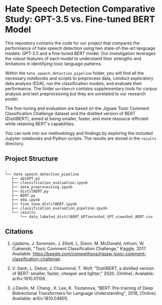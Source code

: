 # Hate Speech Detection Comparative Study: GPT-3.5 vs. Fine-tuned BERT Model

This repository contains the code for our project that compares the performance of hate speech detection using two state-of-the-art language models: GPT-3.5 and a fine-tuned BERT model. Our investigation leverages the robust features of each model to understand their strengths and limitations in identifying toxic language patterns.

Within the `hate_speech_detection_pipeline` folder, you will find all the necessary notebooks and scripts to preprocess data, conduct exploratory data analysis (EDA), run the classification models, and evaluate their performance. The folder `workbench` contains supplementary tools for corpus analysis and text preprocessing but they are unrelated to our research poster.

The fine-tuning and evaluation are based on the Jigsaw Toxic Comment Classification Challenge dataset and the distilled version of BERT (DistilBERT), aimed at being smaller, faster, and more resource-efficient while retaining BERT's capabilities.

You can look into our methodology and findings by exploring the included Jupyter notebooks and Python scripts. The results are stored in the `results` directory.

## Project Structure

```plaintext
.
└── hate_speech_detection_pipeline
   ├── apiGPT.py
   ├── classification_evaluation.ipynb
   ├── data_preprocessing.ipynb
   ├── distilBERT.py
   ├── BERT.py
   ├── eda.ipynb
   ├── fine_tune_distilBERT.ipynb
   ├── classification_evaluation_pipeline.ipynb
   └── results
       └── data_labeled_distilBERT_GPTzeroshot_GPT_viewshot_BERT.csv

```
## Citations



1) cjadams, J. Sorensen, J. Elliott, L. Dixon, M. McDonald, nithum, W. Cukierski, "Toxic Comment Classification Challenge," Kaggle, 2017. Available: https://kaggle.com/competitions/jigsaw-toxic-comment-classification-challenge.

2) V. Sanh, L. Debut, J. Chaumond, T. Wolf, "DistilBERT, a distilled version of BERT: smaller, faster, cheaper and lighter," 2020. [Online]. Available: arXiv:1910.01108.

3) J.Devlin, M. Chang , K. Lee, K. Toutanova, "BERT: Pre-training of Deep Bidirectional Transformers for Language Understanding",
   2018, [Online]. Available: arXiv:1810.04805.
